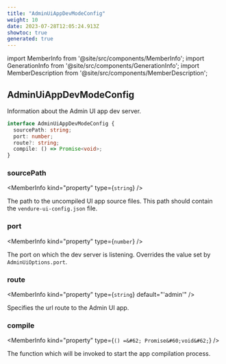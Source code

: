 ```yaml
---
title: "AdminUiAppDevModeConfig"
weight: 10
date: 2023-07-28T12:05:24.913Z
showtoc: true
generated: true
---
```

<!-- This file was generated from the Vendure source. Do not modify. Instead, re-run the "docs:build" script -->
import MemberInfo from '@site/src/components/MemberInfo';
import GenerationInfo from '@site/src/components/GenerationInfo';
import MemberDescription from '@site/src/components/MemberDescription';


## AdminUiAppDevModeConfig

<GenerationInfo sourceFile="packages/common/src/shared-types.ts" sourceLine="366" packageName="@vendure/common" />

Information about the Admin UI app dev server.

```ts title="Signature"
interface AdminUiAppDevModeConfig {
  sourcePath: string;
  port: number;
  route?: string;
  compile: () => Promise<void>;
}
```

<div className="members-wrapper">

### sourcePath

<MemberInfo kind="property" type={`string`}   />

The path to the uncompiled UI app source files. This path should contain the `vendure-ui-config.json` file.
### port

<MemberInfo kind="property" type={`number`}   />

The port on which the dev server is listening. Overrides the value set by `AdminUiOptions.port`.
### route

<MemberInfo kind="property" type={`string`} default="'admin'"   />

Specifies the url route to the Admin UI app.
### compile

<MemberInfo kind="property" type={`() =&#62; Promise&#60;void&#62;`}   />

The function which will be invoked to start the app compilation process.


</div>
